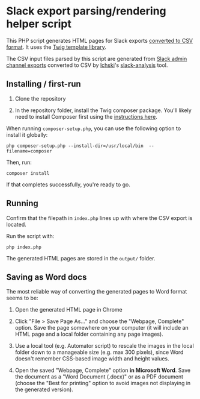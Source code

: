 # Slack export parsing/rendering helper script

This PHP script generates HTML pages for Slack exports [converted to CSV format](https://github.com/lchski/slack-analysis). It uses the [Twig template library](https://twig.symfony.com/).

The CSV input files parsed by this script are generated from [Slack admin channel exports](https://slack.com/intl/en-ca/help/articles/204897248-Guide-to-Slack-import-and-export-tools) converted to CSV by [lchski](https://github.com/lchski)'s [slack-analysis](https://github.com/lchski/slack-analysis) tool.

## Installing / first-run

1. Clone the repository

2. In the repository folder, install the Twig composer package. You'll likely need to install Composer first using the [instructions here](https://getcomposer.org/download/).

When running `composer-setup.php`, you can use the following option to install it globally:

```
php composer-setup.php --install-dir=/usr/local/bin  --filename=composer
```

Then, run:

```
composer install
```

If that completes successfully, you're ready to go.

## Running

Confirm that the filepath in `index.php` lines up with where the CSV export is located.

Run the script with:

```
php index.php
```

The generated HTML pages are stored in the `output/` folder.

## Saving as Word docs

The most reliable way of converting the generated pages to Word format seems to be:

1. Open the generated HTML page in Chrome

2. Click "File > Save Page As…" and choose the "Webpage, Complete" option. Save the page somewhere on your computer (it will include an HTML page and a local folder containing any page images).

3. Use a local tool (e.g. Automator script) to rescale the images in the local folder down to a manageable size (e.g. max 300 pixels), since Word doesn't remember CSS-based image width and height values.

4. Open the saved "Webpage, Complete" option **in Microsoft Word**. Save the document as a "Word Document (.docx)" or as a PDF document (choose the "Best for printing" option to avoid images not displaying in the generated version).
